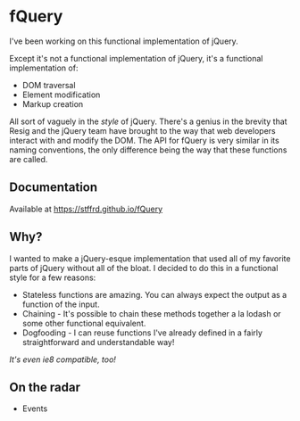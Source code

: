 # fQuery

I've been working on this functional implementation of jQuery.

Except it's not a functional implementation of jQuery, it's a functional implementation of:

- DOM traversal
- Element modification
- Markup creation

All sort of vaguely in the _style_ of jQuery. There's a genius in the brevity that Resig and the jQuery team have brought to the way that web developers interact with and modify the DOM. The API for fQuery is very similar in its naming conventions, the only difference being the way that these functions are called. 

## Documentation

Available at https://stffrd.github.io/fQuery

## Why?

I wanted to make a jQuery-esque implementation that used all of my favorite parts of jQuery without all of the bloat. I decided to do this in a functional style for a few reasons:

- Stateless functions are amazing. You can always expect the output as a function of the input.
- Chaining - It's possible to chain these methods together a la lodash or some other functional equivalent.
- Dogfooding - I can reuse functions I've already defined in a fairly straightforward and understandable way!

_It's even ie8 compatible, too!_

## On the radar

- Events
